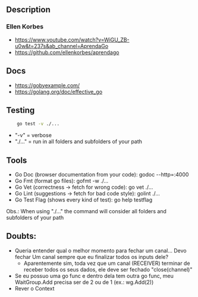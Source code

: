## Description
### Ellen Korbes
- https://www.youtube.com/watch?v=WiGU_ZB-u0w&t=237s&ab_channel=AprendaGo
- https://github.com/ellenkorbes/aprendago

## Docs
- https://gobyexample.com/
- https://golang.org/doc/effective_go

## Testing

```bash
	go test -v ./...
```
- "-v" = verbose
- "./..." = run in all folders and subfolders of your path

## Tools

- Go Doc (browser documentation from your code): godoc --http=:4000
- Go Fmt (format go files): gofmt -w ./...
- Go Vet (correctness → fetch for wrong code): go vet ./...
- Go Lint (suggestions → fetch for bad code style): golint ./...
- Go Test Flag (shows every kind of test): go help testflag

Obs.: When using "./..." the command will consider all folders and subfolders of your path

## Doubts:

- Queria entender qual o melhor momento para fechar um canal... Devo fechar Um canal sempre que eu finalizar todos os inputs dele?
	* Aparentemente sim, toda vez que um canal (RECEIVER) terminar de receber todos os seus dados, ele deve ser fechado "close(channel)"
- Se eu possuo uma go func e dentro dela tem outra go func, meu WaitGroup.Add precisa ser de 2 ou de 1 (ex.: wg.Add(2))
- Rever o Context